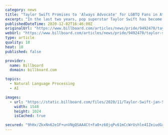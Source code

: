 ```yaml
---
category: news
title: "Taylor Swift Promises to 'Always Advocate' for LGBTQ Fans in Attitude Awards Speech"
excerpt: "In the last two years, pop superstar Taylor Swift has become much more vocal in her support for the LGBTQ community, and on Tuesday (Dec. 1), the star received a major award in recognition of her efforts."
publishedDateTime: 2020-12-02T16:46:00Z
originalUrl: "https://www.billboard.com/articles/news/pride/9492470/taylor-swift-attitude-icon-award-speech/"
webUrl: "https://www.billboard.com/articles/news/pride/9492470/taylor-swift-attitude-icon-award-speech/"
type: article
quality: 18
heat: 18
published: false

provider:
  name: Billboard
  domain: billboard.com

topics:
  - Natural Language Processing
  - AI

images:
  - url: "https://static.billboard.com/files/2020/11/Taylor-Swift-jan-5-2020-billboard-1548-1605908064-compressed.jpg"
    width: 1548
    height: 1024
    isCached: true

secured: "9hHx/ZkxNn62e1F+unVNgQSAA4Ct+Fa0+z60jqPv61mCcWrUshle4IZeiudGxpYPSFWHQUVHtvwxgm1oUgt/qf+TpmGXbNbM1229kX+DqgyfSSAghUDqD/qzkDBjmQvOm2+YClvgtTmCjmmLkRL7/nrIKcwCFnrnuIPYNq0L0M2qcY1W82AgCwoJjOJiMIq0/JaM51L4dRM3wCgb/Very3hXtmntIZSIljAjb0XglqJCjWHtMIJTm19aacEnkoZAhqINpOv1thFKFrtuCS00D1Xg3HHeaTw6EX/+VNME68hMasPT/JLKWqQ+Q7SQfvYqWMQ4VzI04JkVp1eWqOCkt3v6hgrA2jZ9RWAvBd06sIM=;qwSXYdlAHNHLpGw7s/f0qQ=="
---
```


